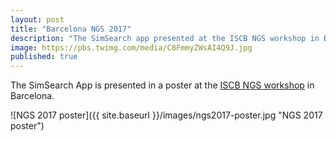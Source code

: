 ```yaml
---
layout: post
title: "Barcelona NGS 2017"
description: "The SimSearch app presented at the ISCB NGS workshop in Barcelona."
image: https://pbs.twimg.com/media/C8FmmyZWsAI4Q9J.jpg
published: true
---
```


The SimSearch App is presented in a poster at the [ISCB NGS workshop](https://www.iscb.org/ngs2017) in Barcelona. 

![NGS 2017 poster]({{ site.baseurl }}/images/ngs2017-poster.jpg "NGS 2017 poster")